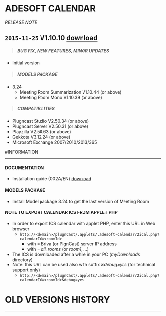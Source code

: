 # ADESOFT CALENDAR
*RELEASE NOTE*

## `2015-11-25` V1.10.10 [download](https://github.com/Qeedji/archives/blob/master/downloads/applets/connector-adesoft-V1.10.10/delivery/adesoft-calendar-V1.10.10.saz)
>##### **BUG FIX, NEW FEATURES, MINOR UPDATES**
- Initial version
>##### **MODELS PACKAGE**
- 3.24
	- Meeting Room Summarization V1.10.44 (or above)
	- Meeting Room Mono V1.10.39 (or above)
>##### **COMPATIBILITIES**
- Plugncast Studio V2.50.34 (or above)
- Plugncast Server V2.50.31 (or above)
- Playzilla V2.50.63 (or above)
- Gekkota V3.12.24 (or above)
- Microsoft Exchange 2007/2010/2013/365

#INFORMATION
***********************************************************************
#### **DOCUMENTATION**
- Installation guide (002A/EN) [download](https://github.com/Qeedji/archives/blob/master/downloads/applets/connector-adesoft-V1.10.10/delivery/adesoft-calendar-user-manual-002A_en.pdf)
#### **MODELS PACKAGE**
- Install Model package 3.24 to get the last version of Meeting Room
#### **NOTE TO EXPORT CALENDAR ICS FROM APPLET PHP**
- In order to export ICS calendar with applet PHP, enter this URL in Web browser
	- ```http://<domain>/plugnCast/.applets/.adesoft-calendar/2ical.php?calendarId=<roomId>```
		- with <domain> = Briva (or PlgnCast) server IP address
		- with <roomId> = *all_rooms* (or *room1*, ...)
- The ICS is downloaded after a while in your PC (*myDownloads* directory)
- Note: this URL can be used also with suffix *&debug=yes* (for technical support only)
   - ```http://<domain>/plugnCast/.applets/.adesoft-calendar/2ical.php?calendarId=<roomId>&debug=yes```

# OLD VERSIONS HISTORY
*********************************************************************************************************

